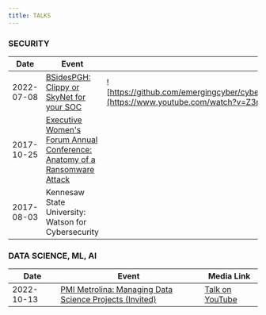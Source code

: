 ```yaml
---
title: TALKS
---
```


### SECURITY
| Date  | Event | Media
| ----- | -------- | ------- |
| 2022-07-08     | [BSidesPGH: Clippy or SkyNet for your SOC](https://bsidespgh2022.sched.com/event/13t4T/clippy-or-skynet-for-your-soc)  | ![https://github.com/emergingcyber/cybersnacker.github.io/blob/test_hugo_website/static/images/youtube.svg](https://www.youtube.com/watch?v=Z3rMc0N2drc&t=2&ab_channel=SecPgh)
| 2017-10-25 | [Executive Women's Forum Annual Conference: Anatomy of a Ransomware Attack](https://ewf2017.sched.com/event/BcYf/anatomy-of-a-ransomware-attack) |
| 2017-08-03     |  Kennesaw State University: Watson for Cybersecurity |


### DATA SCIENCE, ML, AI
| Date  | Event | Media Link
| ----- | -------- | ------- |
| 2022-10-13   |  [PMI Metrolina: Managing Data Science Projects (Invited)](https://pmi-metrolina.org/calendar?month=9&year=2022)  | [Talk on YouTube](https://www.youtube.com/watch?v=XykfBF46h8s&ab_channel=PMIMetrolina)

